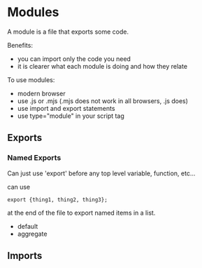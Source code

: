 # Modules
A module is a file that exports some code.

Benefits:
- you can import only the code you need
- it is clearer what each module is doing and how they relate

To use modules:
- modern browser
- use .js or .mjs (.mjs does not work in all browsers, .js does)
- use import and export statements
- use type="module" in your script tag

## Exports
### Named Exports
Can just use 'export' before any top level variable, function, etc...

can use 
```
export {thing1, thing2, thing3};
```
 at the end of  the file to export named items in a list.

- default
- aggregate


## Imports